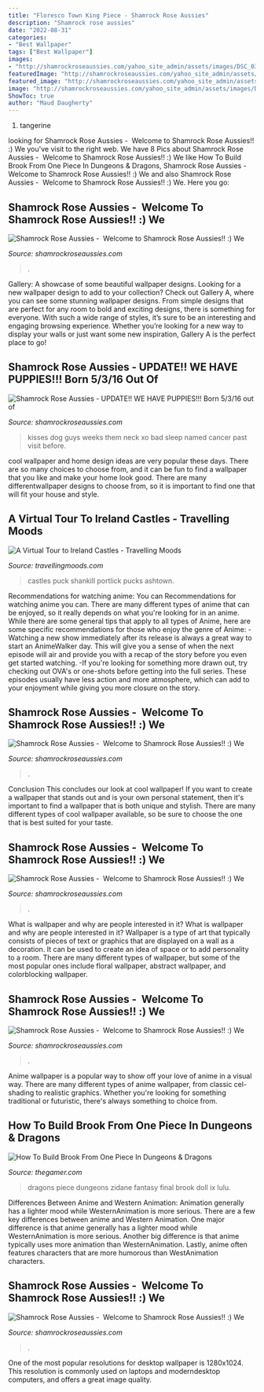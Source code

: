 ```yaml
---
title: "Floresco Town King Piece - Shamrock Rose Aussies"
description: "Shamrock rose aussies"
date: "2022-08-31"
categories:
- "Best Wallpaper"
tags: ["Best Wallpaper"]
images:
- "http://shamrockroseaussies.com/yahoo_site_admin/assets/images/DSC_0332.167191314_std.JPG"
featuredImage: "http://shamrockroseaussies.com/yahoo_site_admin/assets/images/DSC_0212.176181402_std.JPG"
featured_image: "http://shamrockroseaussies.com/yahoo_site_admin/assets/images/DSC_0332.167191314_std.JPG"
image: "http://shamrockroseaussies.com/yahoo_site_admin/assets/images/DSC_0332.167191314_std.JPG"
ShowToc: true
author: "Maud Daugherty"
---
```



1. tangerine 

	

		
looking for Shamrock Rose Aussies - ﻿﻿﻿ Welcome to Shamrock Rose Aussies!! :) We you've visit to the right web. We have 8 Pics about Shamrock Rose Aussies - ﻿﻿﻿ Welcome to Shamrock Rose Aussies!! :) We like How To Build Brook From One Piece In Dungeons &amp; Dragons, Shamrock Rose Aussies - ﻿﻿﻿ Welcome to Shamrock Rose Aussies!! :) We and also Shamrock Rose Aussies - ﻿﻿﻿ Welcome to Shamrock Rose Aussies!! :) We. Here you go:
		
    
## Shamrock Rose Aussies - ﻿﻿﻿ Welcome To Shamrock Rose Aussies!! :) We

<img loading=lazy src="http://shamrockroseaussies.com/yahoo_site_admin/assets/images/DSC_0319.41173421_std.JPG" onerror="this.onerror=null;this.src='https://tse1.mm.bing.net/th?id=OIP.aSyvOdM_xu9STU0261untwHaE-&amp;pid=15.1';" alt="Shamrock Rose Aussies - ﻿﻿﻿ Welcome to Shamrock Rose Aussies!! :) We">

_Source: shamrockroseaussies.com_

>. 

	

Gallery: A showcase of some beautiful wallpaper designs.
Looking for a new wallpaper design to add to your collection? Check out Gallery A, where you can see some stunning wallpaper designs. From simple designs that are perfect for any room to bold and exciting designs, there is something for everyone. With such a wide range of styles, it’s sure to be an interesting and engaging browsing experience. Whether you’re looking for a new way to display your walls or just want some new inspiration, Gallery A is the perfect place to go!





	
	
    
## Shamrock Rose Aussies - UPDATE!! WE HAVE PUPPIES!!! Born 5/3/16 Out Of

<img loading=lazy src="http://shamrockroseaussies.com/yahoo_site_admin/assets/images/DSC_0332.167191314_std.JPG" onerror="this.onerror=null;this.src='https://tse2.mm.bing.net/th?id=OIP.6CyjxlG1f8_ZL7DF6YIPrgHaEe&amp;pid=15.1';" alt="Shamrock Rose Aussies - UPDATE!! WE HAVE PUPPIES!!! Born 5/3/16 out of">

_Source: shamrockroseaussies.com_

>kisses dog guys weeks them neck xo bad sleep named cancer past visit before. 

	

cool wallpaper and home design ideas are very popular these days. There are so many choices to choose from, and it can be fun to find a wallpaper that you like and make your home look good. There are many differentwallpaper designs to choose from, so it is important to find one that will fit your house and style.

    
## A Virtual Tour To Ireland Castles - Travelling Moods

<img loading=lazy src="https://travellingmoods.com/wp-content/uploads/2015/02/Pucks_Castle_Co._Dublin_Ireland.jpg" onerror="this.onerror=null;this.src='https://tse4.mm.bing.net/th?id=OIP.g3HQO84GHEyLMyNzO0egHgHaFj&amp;pid=15.1';" alt="A Virtual Tour to Ireland Castles - Travelling Moods">

_Source: travellingmoods.com_

>castles puck shankill portlick pucks ashtown. 

	

Recommendations for watching anime: You can
Recommendations for watching anime you can. There are many different types of anime that can be enjoyed, so it really depends on what you're looking for in an anime. While there are some general tips that apply to all types of Anime, here are some specific recommendations for those who enjoy the genre of Anime: 
-Watching a new show immediately after its release is always a great way to start an AnimeWalker day. This will give you a sense of when the next episode will air and provide you with a recap of the story before you even get started watching. 
-If you're looking for something more drawn out, try checking out OVA's or one-shots before getting into the full series. These episodes usually have less action and more atmosphere, which can add to your enjoyment while giving you more closure on the story.

    
## Shamrock Rose Aussies - ﻿﻿﻿ Welcome To Shamrock Rose Aussies!! :) We

<img loading=lazy src="http://shamrockroseaussies.com/yahoo_site_admin/assets/images/20150531_153856.150212428_std.jpg" onerror="this.onerror=null;this.src='https://tse2.mm.bing.net/th?id=OIP.uCWrIh62Eftr9AhZA4PBzAAAAA&amp;pid=15.1';" alt="Shamrock Rose Aussies - ﻿﻿﻿ Welcome to Shamrock Rose Aussies!! :) We">

_Source: shamrockroseaussies.com_

>. 

	

Conclusion
This concludes our look at cool wallpaper! If you want to create a wallpaper that stands out and is your own personal statement, then it's important to find a wallpaper that is both unique and stylish. There are many different types of cool wallpaper available, so be sure to choose the one that is best suited for your taste.

    
## Shamrock Rose Aussies - ﻿﻿﻿ Welcome To Shamrock Rose Aussies!! :) We

<img loading=lazy src="http://shamrockroseaussies.com/yahoo_site_admin/assets/images/DSC_0716.10500500_std.jpg" onerror="this.onerror=null;this.src='https://tse4.mm.bing.net/th?id=OIP.ywHyXSOmdryMRxNFAASMnwHaE-&amp;pid=15.1';" alt="Shamrock Rose Aussies - ﻿﻿﻿ Welcome to Shamrock Rose Aussies!! :) We">

_Source: shamrockroseaussies.com_

>. 

	

What is wallpaper and why are people interested in it?
What is wallpaper and why are people interested in it?
Wallpaper is a type of art that typically consists of pieces of text or graphics that are displayed on a wall as a decoration. It can be used to create an idea of space or to add personality to a room. There are many different types of wallpaper, but some of the most popular ones include floral wallpaper, abstract wallpaper, and colorblocking wallpaper.

    
## Shamrock Rose Aussies - ﻿﻿﻿ Welcome To Shamrock Rose Aussies!! :) We

<img loading=lazy src="http://shamrockroseaussies.com/yahoo_site_admin/assets/images/DSC_0212.176181402_std.JPG" onerror="this.onerror=null;this.src='https://tse2.mm.bing.net/th?id=OIP.XhlscC2gYBbfFccpWS6viQHaGP&amp;pid=15.1';" alt="Shamrock Rose Aussies - ﻿﻿﻿ Welcome to Shamrock Rose Aussies!! :) We">

_Source: shamrockroseaussies.com_

>. 

	

Anime wallpaper is a popular way to show off your love of anime in a visual way. There are many different types of anime wallpaper, from classic cel-shading to realistic graphics. Whether you're looking for something traditional or futuristic, there's always something to choice from.

    
## How To Build Brook From One Piece In Dungeons &amp; Dragons

<img loading=lazy src="https://static1.thegamerimages.com/wordpress/wp-content/uploads/2020/07/Brook-One-Piece-Dungeons-Dragons-Cover.jpg" onerror="this.onerror=null;this.src='https://tse2.mm.bing.net/th?id=OIP.mCq4ehdKzHFUkWOPmy2_KgHaD5&amp;pid=15.1';" alt="How To Build Brook From One Piece In Dungeons &amp; Dragons">

_Source: thegamer.com_

>dragons piece dungeons zidane fantasy final brook doll ix lulu. 

	

Differences Between Anime and Western Animation: Animation generally has a lighter mood while WesternAnimation is more serious.
There are a few key differences between anime and Western Animation. One major difference is that anime generally has a lighter mood while WesternAnimation is more serious. Another big difference is that anime typically uses more animation than WesternAnimation. Lastly, anime often features characters that are more humorous than WestAnimation characters.

    
## Shamrock Rose Aussies - ﻿﻿﻿ Welcome To Shamrock Rose Aussies!! :) We

<img loading=lazy src="http://shamrockroseaussies.com/yahoo_site_admin/assets/images/DSC_0420.285160239_std.JPG" onerror="this.onerror=null;this.src='https://tse3.mm.bing.net/th?id=OIP.k38V9PWk8siCLWniPBM9kgHaE8&amp;pid=15.1';" alt="Shamrock Rose Aussies - ﻿﻿﻿ Welcome to Shamrock Rose Aussies!! :) We">

_Source: shamrockroseaussies.com_

>. 

	

One of the most popular resolutions for desktop wallpaper is 1280x1024. This resolution is commonly used on laptops and moderndesktop computers, and offers a great image quality.

